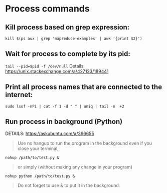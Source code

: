 # Process commands


## Kill process based on grep expression:
```kill $(ps aux | grep 'mapreduce-examples' | awk '{print $2}')```

## Wait for process to complete by its pid:
```tail --pid=$pid -f /dev/null```
Details: https://unix.stackexchange.com/a/427133/189441


## Print all process names that are connected to the internet: 
```sudo lsof -nPi | cut -f 1 -d " " | uniq | tail -n  +2```


## Run process in background (Python)
DETAILS: https://askubuntu.com/a/396655

> Use no hangup to run the program in the background even if you close your terminal,
```
nohup /path/to/test.py &
```

> or simply (without making any change in your program)

```
nohup python /path/to/test.py &
```
> Do not forget to use & to put it in the background.


